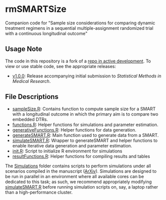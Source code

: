 # rmSMARTSize
Companion code for "Sample size considerations for comparing dynamic treatment regimens in a sequential multiple-assignment randomized trial with a continuous longitudinal outcome"

## Usage Note
The code in this repository is a fork of a [repo in active development](github.com/nseewald1/rmSMARTsize). To view or use stable code, see the appropriate releases:
- [v1.0.0](../../releases/tag/v1.0.0): Release accompanying initial submission to _Statistical Methods in Medical Research_.

## File Descriptions
- [sampleSize.R](sampleSize.R): Contains function to compute sample size for a SMART with a longitudinal outcome in which the primary aim is to compare two embedded DTRs.
- [functions.R](functions.R): Helper functions for simulations and parameter estimation.
- [generativeFunctions.R](generativeFunctions.R): Helper functions for data generation.
- [generateSMART.R](generateSMART.R): Main function used to generate data from a SMART.
- [simulateSMART.R](simulateSMART.R): Wrapper to generateSMART and helper functions to enable iterative data generation and parameter estimation.
- [init.R](init.R): Script to initialize R environment for simulations
- [resultFunctions.R](resultFunctions.R): Helper functions for compiling results and tables

The [Simulations](Simulations) folder contains scripts to perform simulations under all scenarios compiled in the manuscript ([ArXiv](https://arxiv.org/abs/1810.13094)). Simulations are designed to be run in parallel in an environment where all available cores can be dedicated to this task; as such, we recommend appropriately modifying [simulateSMART.R](simulateSMART.R) before running simulation scripts on, say, a laptop rather than a high-performance cluster.
